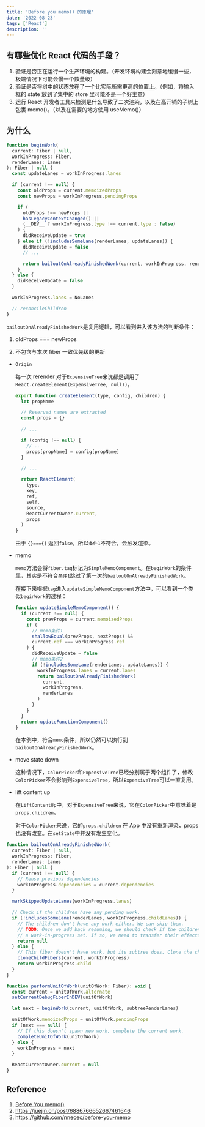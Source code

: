 ```yaml
---
title: 'Before you memo() 的原理'
date: '2022-08-23'
tags: ['React']
description: ''
---
```


## 有哪些优化 React 代码的手段？

1. 验证是否正在运行一个生产环境的构建。（开发环境构建会刻意地缓慢一些，极端情况下可能会慢一个数量级）
2. 验证是否将树中的状态放在了一个比实际所需更高的位置上。（例如，将输入框的 state 放到了集中的 store 里可能不是一个好主意）
3. 运行 React 开发者工具来检测是什么导致了二次渲染，以及在高开销的子树上包裹 memo()。（以及在需要的地方使用 useMemo()）

## 为什么

```js
function beginWork(
  current: Fiber | null,
  workInProgress: Fiber,
  renderLanes: Lanes
): Fiber | null {
  const updateLanes = workInProgress.lanes

  if (current !== null) {
    const oldProps = current.memoizedProps
    const newProps = workInProgress.pendingProps

    if (
      oldProps !== newProps ||
      hasLegacyContextChanged() ||
      (__DEV__ ? workInProgress.type !== current.type : false)
    ) {
      didReceiveUpdate = true
    } else if (!includesSomeLane(renderLanes, updateLanes)) {
      didReceiveUpdate = false
      // ...

      return bailoutOnAlreadyFinishedWork(current, workInProgress, renderLanes)
    }
  } else {
    didReceiveUpdate = false
  }

  workInProgress.lanes = NoLanes

  // reconcileChildren
}
```

`bailoutOnAlreadyFinishedWork`是复用逻辑，可以看到进入该方法的判断条件：

1. oldProps === newProps
<!-- 2. legacy context 没被修改 -->
2. 不包含与本次 fiber 一致优先级的更新

- `Origin`

  每一次 rerender 对于`ExpensiveTree`来说都是调用了 `React.createElement(ExpensiveTree, null))`。

  ```js
  export function createElement(type, config, children) {
    let propName

    // Reserved names are extracted
    const props = {}

    // ...

    if (config !== null) {
      // ...
      props[propName] = config[propName]
    }

    // ...

    return ReactElement(
      type,
      key,
      ref,
      self,
      source,
      ReactCurrentOwner.current,
      props
    )
  }
  ```

  由于 `{}==={}` 返回`false`，所以`条件1`不符合，会触发渲染。

- memo

  `memo`方法会将`fiber.tag`标记为`SimpleMemoComponent`。在`beginWork`的条件里，其实是不符合`条件1`跳过了第一次的`bailoutOnAlreadyFinishedWork`。

  在接下来根据`tag`进入`updateSimpleMemoComponent`方法中，可以看到一个类似`beginWork`的过程：

  ```js
  function updateSimpleMemoComponent() {
    if (current !== null) {
      const prevProps = current.memoizedProps
      if (
        // memo条件1
        shallowEqual(prevProps, nextProps) &&
        current.ref === workInProgress.ref
      ) {
        didReceiveUpdate = false
        // memo条件2
        if (!includesSomeLane(renderLanes, updateLanes)) {
          workInProgress.lanes = current.lanes
          return bailoutOnAlreadyFinishedWork(
            current,
            workInProgress,
            renderLanes
          )
        }
      }
    }
    return updateFunctionComponent()
  }
  ```

  在本例中，符合`memo`条件，所以仍然可以执行到`bailoutOnAlreadyFinishedWork`。

- move state down

  这种情况下，`ColorPicker`和`ExpensiveTree`已经分别属于两个组件了，修改`ColorPicker`不会影响到`ExpensiveTree`，所以`ExpensiveTree`可以一直复用。

- lift content up

  在`LiftContentUp`中，对于`ExpensiveTree`来说，它在`ColorPicker`中意味着是`props.children`。

  对于`ColorPicker`来说，它的`props.children` 在 App 中没有重新渲染，props 也没有改变。在`setState`中并没有发生变化。

```js
function bailoutOnAlreadyFinishedWork(
  current: Fiber | null,
  workInProgress: Fiber,
  renderLanes: Lanes
): Fiber | null {
  if (current !== null) {
    // Reuse previous dependencies
    workInProgress.dependencies = current.dependencies
  }

  markSkippedUpdateLanes(workInProgress.lanes)

  // Check if the children have any pending work.
  if (!includesSomeLane(renderLanes, workInProgress.childLanes)) {
    // The children don't have any work either. We can skip them.
    // TODO: Once we add back resuming, we should check if the children are
    // a work-in-progress set. If so, we need to transfer their effects.q
    return null
  } else {
    // This fiber doesn't have work, but its subtree does. Clone the child fibers and continue.
    cloneChildFibers(current, workInProgress)
    return workInProgress.child
  }
}

function performUnitOfWork(unitOfWork: Fiber): void {
  const current = unitOfWork.alternate
  setCurrentDebugFiberInDEV(unitOfWork)

  let next = beginWork(current, unitOfWork, subtreeRenderLanes)

  unitOfWork.memoizedProps = unitOfWork.pendingProps
  if (next === null) {
    // If this doesn't spawn new work, complete the current work.
    completeUnitOfWork(unitOfWork)
  } else {
    workInProgress = next
  }

  ReactCurrentOwner.current = null
}
```

## Reference

1. [Before You memo()](https://overreacted.io/zh-hans/before-you-memo/)
2. https://juejin.cn/post/6886766652667461646
3. https://github.com/nnecec/before-you-memo
